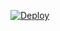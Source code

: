 [![Deploy](https://www.herokucdn.com/deploy/button.svg)](https://heroku.com/deploy?template=https://github.com/yawa107/api-mirip-lolhuman/)
